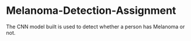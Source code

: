 # Melanoma-Detection-Assignment
The CNN model built is used to detect whether a person has Melanoma or not.

